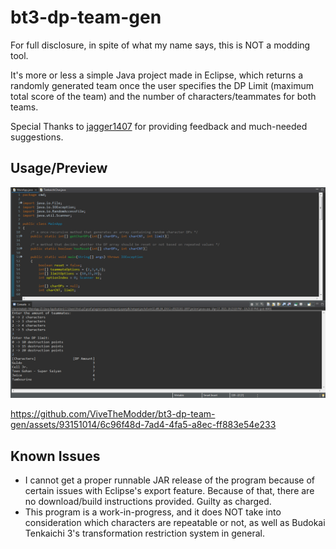 # bt3-dp-team-gen
For full disclosure, in spite of what my name says, this is NOT a modding tool.

It's more or less a simple Java project made in Eclipse, which returns a randomly generated team once the user specifies the DP Limit (maximum total score of the team) and the number of characters/teammates for both teams.

Special Thanks to [jagger1407](https://github.com/jagger1407) for providing feedback and much-needed suggestions.

## Usage/Preview
![preview1](https://github.com/ViveTheModder/bt3-dp-team-gen/blob/main/demo-cmd.png)

https://github.com/ViveTheModder/bt3-dp-team-gen/assets/93151014/6c96f48d-7ad4-4fa5-a8ec-ff883e54e233

## Known Issues
* I cannot get a proper runnable JAR release of the program because of certain issues with Eclipse's export feature.
  Because of that, there are no download/build instructions provided. Guilty as charged.
* This program is a work-in-progress, and it does NOT take into consideration which characters are repeatable or not, as well as Budokai Tenkaichi 3's transformation restriction system in general.
